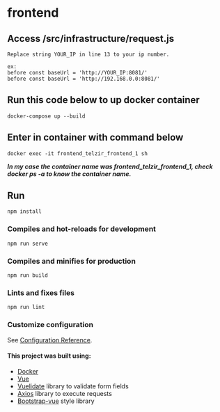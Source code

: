 # frontend

## Access /src/infrastructure/request.js
```
Replace string YOUR_IP in line 13 to your ip number.

ex:
before const baseUrl = 'http://YOUR_IP:8081/'
before const baseUrl = 'http://192.168.0.0:8081/'
```

## Run this code below to up docker container
```
docker-compose up --build
```

## Enter in container with command below
```
docker exec -it frontend_telzir_frontend_1 sh
```
***In my case the container name was frontend_telzir_frontend_1, check docker ps -a to know the container name.***

## Run
```
npm install
```

### Compiles and hot-reloads for development
```
npm run serve
```

### Compiles and minifies for production
```
npm run build
```

### Lints and fixes files
```
npm run lint
```

### Customize configuration
See [Configuration Reference](https://cli.vuejs.org/config/).


#### This project was built using:
* [Docker](https://www.docker.com/)
* [Vue](https://vuejs.org/)
* [Vuelidate](https://vuelidate.js.org/) library to validate form fields
* [Axios](https://github.com/axios/axios) library to execute requests
* [Bootstrap-vue](https://bootstrap-vue.org/) style library

